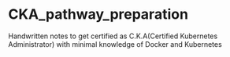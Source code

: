 # CKA_pathway_preparation
Handwritten notes to get certified as C.K.A(Certified Kubernetes Administrator) with minimal knowledge of Docker and Kubernetes
